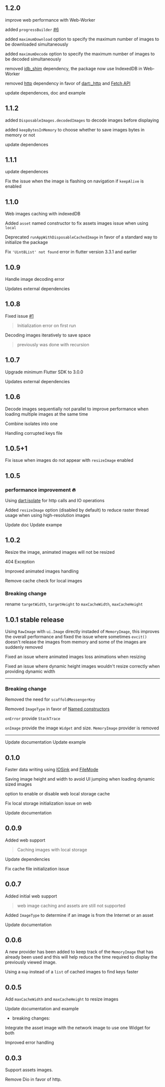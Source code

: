 ## 1.2.0

improve web performance with Web-Worker

added `progressBuilder` [#6](https://github.com/7mada123/disposable_cached_images/issues/6)

added `maximumDownload` option to specify the maximum number of images to be downloaded simultaneously

added `maximumDecode` option to specify the maximum number of images to be decoded simultaneously

removed [idb_shim](https://pub.dev/packages/http) dependency, the package now use IndexedDB in Web-Worker

removed [http](https://pub.dev/packages/idb_shim) dependency in favor of [dart:_http]() and [Fetch API](https://developer.mozilla.org/en-US/docs/Web/API/Fetch_API)

update dependences, doc and example

## 1.1.2

added `DisposableImages.decodedImages` to decode images before displaying

added `keepBytesInMemory` to choose whether to save images bytes in memory or not

update dependences

## 1.1.1

update dependences

Fix the issue when the image is flashing on navigation if `keepAlive` is enabled

## 1.1.0

Web images caching with indexedDB

Added `asset` named constructor to fix assets images issue when using `local`

Deprecated `runAppWithDisposableCachedImage` in favor of a standard way to initialize the package

Fix `'Uint8List' not found` error in flutter version 3.3.1 and earlier

## 1.0.9

Handle image decoding error

Updates external dependencies

## 1.0.8

Fixed issue [#1](https://github.com/7mada123/disposable_cached_images/issues/1)
> Initialization error on first run

Decoding images iteratively to save space
> previously was done with recursion

## 1.0.7

Upgrade minimum Flutter SDK to 3.0.0

Updates external dependencies

## 1.0.6

Decode images sequentially not parallel to improve performance when loading multiple images at the same time

Combine isolates into one

Handling corrupted keys file

## 1.0.5+1

Fix issue when images do not appear with `resizeImage` enabled

## 1.0.5

### performance improvement :fire:

Using [dart:isolate](https://api.dart.dev/stable/2.16.2/dart-isolate/dart-isolate-library.html) for http calls and IO operations

Added `resizeImage` option (disabled by default) to reduce raster thread usage when using high-resolution images

Update doc
Update exampe

## 1.0.2

Resize the image, animated images will not be resized

404 Exception

Improved animated images handling

Remove cache check for local images

### Breaking change

rename `targetWidth`, `targetHeight` to `maxCacheWidth`, `maxCacheHeight`

## 1.0.1 stable release

Using `RawImage` with `ui.Image` directly instaded of `MemoryImage`, this improves the overall performance and fixed the issue where sometimes `evcit()` doesn't release the images from memory and some of the images are suddenly removed

Fixed an issue where animated images loss animations when resizing

Fixed an issue where dynamic height images wouldn't resize correctly when providing dynamic width

---

### Breaking change

Removed the need for `scaffoldMessengerKey`

Removed `ImageType` in favor of [Named constructors](https://dart.dev/guides/language/language-tour#named-constructors)

`onError` provide `StackTrace`

`onImage` provide the image `Widget` and size. `MemoryImage` provider is removed

---

Update documentation
Update example

## 0.1.0

Faster data writing using [IOSink](https://api.flutter.dev/flutter/dart-io/IOSink-class.html) and [FileMode](https://api.flutter.dev/flutter/dart-io/FileMode-class.html)

Saving image height and width to avoid UI jumping when loading dynamic sized images

option to enable or disable web local storage cache

Fix local storage initialization issue on web

Update documentation

## 0.0.9

Added web support

> Caching images with local storage

Update dependencies

Fix cache file initialization issue

## 0.0.7

Added initial web support

> web image caching and assets are still not supported

Added `ImageType` to determine if an image is from the Internet or an asset

Update documentation

## 0.0.6

A new provider has been added to keep track of the `MemoryImage` that has already been used and this will help reduce the time required to display the previously viewed image.

Using a `map` instead of a `list` of cached images to find keys faster

## 0.0.5

Add `maxCacheWidth` and `maxCacheHeight` to resize images

Update documentation and example

- breaking changes:

Integrate the asset image with the network image to use one Widget for both

Improved error handling

## 0.0.3

Support assets images.

Remove Dio in favor of http.